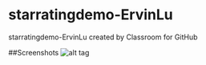 # starratingdemo-ErvinLu
starratingdemo-ErvinLu created by Classroom for GitHub

##Screenshots
![alt tag](https://github.com/DeLaSalleUniversity-Manila/starratingdemo-ErvinLu/blob/master/device-2015-11-20-155839.png)
